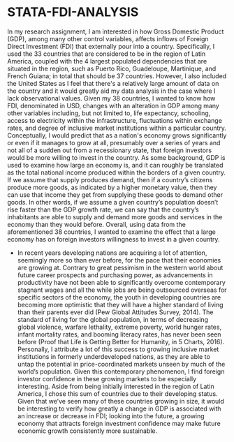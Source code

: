 # STATA-FDI-ANALYSIS
In my research assignment, I am interested in how Gross Domestic Product (GDP), among many other control variables, affects inflows of Foreign Direct Investment (FDI) that externally pour into a country. Specifically, I used the 33 countries that are considered to be in the region of Latin America, coupled with the 4 largest populated dependencies that are situated in the region, such as Puerto Rico, Guadeloupe, Martinique, and French Guiana; in total that should be 37 countries. However, I also included the United States as I feel that there's a relatively large amount of data on the country and it would greatly aid my data analysis in the case where I lack observational values. Given my 38 countries, I wanted to know how FDI, denominated in USD, changes with an alteration in GDP among many other variables including, but not limited to, life expectancy, schooling, access to electricity within the infrastructure, fluctuations within exchange rates, and degree of inclusive market institutions within a particular country. Conceptually, I would predict that as a nation's economy grows significantly or even if it manages to grow at all, presumably over a series of years and not all of a sudden out from a recessionary state, that foreign investors would be more willing to invest in the country. As some background, GDP is used to examine how large an economy is, and it can roughly be translated as the total national income produced within the borders of a given country. If we assume that supply produces demand, then if a country’s citizens produce more goods, as indicated by a higher monetary value, then they can use that income they get from supplying these goods to demand other goods. In other words, if we assume a given country’s population doesn’t rise faster than the GDP growth rate, we can say that the country’s inhabitants are able to supply and demand more goods and services in the economy than they would before. Overall, using data from the aforementioned 38 countries, I wanted to examine the effect that a large economy has on foreign investors willingness to invest in a given country. 

*	In recent years developing nations are acquiring a lot of attention, seemingly more so than ever before, for the pace that their economies are growing at. Contrary to great pessimism in the western world about future career prospects and purchasing power, as advancements in productivity have not been able to significantly overcome contemporary stagnant wages and all the while jobs are being outsourced overseas for specific sectors of the economy, the youth in developing countries are becoming more optimistic that they will have a higher standard of living than their parents ever did (Pew Global Attitudes Survey, 2014). The standard of living for the global population, in terms of decreasing global violence, warfare lethality, extreme poverty, world hunger rates, infant mortality rates, and booming literacy rates, has never been seen before (Proof that Life is Getting Better for Humanity, in 5 Charts, 2016). Personally, I attribute a lot of this success to growing inclusive market institutions in formerly underdeveloped nations, as they are able to untap the potential in price-coordinated markets unseen by much of the world’s population. Given this contemporary phenomenon, I find foreign investor confidence in these growing markets to be especially interesting. Aside from being initially interested in the region of Latin America, I chose this sum of countries due to their developing status. Given that we’ve seen many of these countries growing in size, it would be interesting to verify how greatly a change in GDP is associated with an increase or decrease in FDI; looking into the future, a growing economy that attracts foreign investment confidence may make future economic growth consistently more sustainable. 
